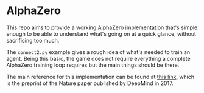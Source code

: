 # AlphaZero

This repo aims to provide a working AlphaZero implementation that's simple enough to be able to understand what's going on at a quick glance, without sacrificing too much.

The `connect2.py` example gives a rough idea of what's needed to train an agent. Being this basic, the game does not require everything a complete AlphaZero training loop requires but the main things should be there.

The main reference for this implementation can be found at [this link](https://storage.googleapis.com/deepmind-media/DeepMind.com/Blog/alphazero-shedding-new-light-on-chess-shogi-and-go/alphazero_preprint.pdf), which is the preprint of the Nature paper published by DeepMind in 2017.